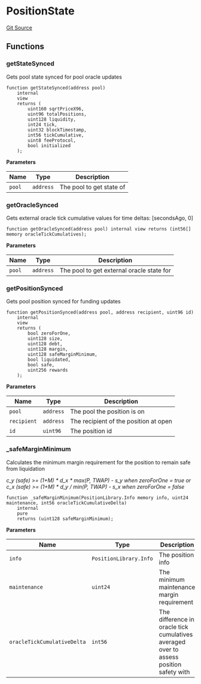 # PositionState
[Git Source](https://github.com/MarginalProtocol/v1-periphery/blob/252206c9465648eefefe7b978f4e865682332b87/contracts/base/PositionState.sol)


## Functions
### getStateSynced

Gets pool state synced for pool oracle updates


```solidity
function getStateSynced(address pool)
    internal
    view
    returns (
        uint160 sqrtPriceX96,
        uint96 totalPositions,
        uint128 liquidity,
        int24 tick,
        uint32 blockTimestamp,
        int56 tickCumulative,
        uint8 feeProtocol,
        bool initialized
    );
```
**Parameters**

|Name|Type|Description|
|----|----|-----------|
|`pool`|`address`|The pool to get state of|


### getOracleSynced

Gets external oracle tick cumulative values for time deltas: [secondsAgo, 0]


```solidity
function getOracleSynced(address pool) internal view returns (int56[] memory oracleTickCumulatives);
```
**Parameters**

|Name|Type|Description|
|----|----|-----------|
|`pool`|`address`|The pool to get external oracle state for|


### getPositionSynced

Gets pool position synced for funding updates


```solidity
function getPositionSynced(address pool, address recipient, uint96 id)
    internal
    view
    returns (
        bool zeroForOne,
        uint128 size,
        uint128 debt,
        uint128 margin,
        uint128 safeMarginMinimum,
        bool liquidated,
        bool safe,
        uint256 rewards
    );
```
**Parameters**

|Name|Type|Description|
|----|----|-----------|
|`pool`|`address`|The pool the position is on|
|`recipient`|`address`|The recipient of the position at open|
|`id`|`uint96`|The position id|


### _safeMarginMinimum

Calculates the minimum margin requirement for the position to remain safe from liquidation

*c_y (safe) >= (1+M) * d_x * max(P, TWAP) - s_y when zeroForOne = true
or c_x (safe) >= (1+M) * d_y / min(P, TWAP) - s_x when zeroForOne = false*


```solidity
function _safeMarginMinimum(PositionLibrary.Info memory info, uint24 maintenance, int56 oracleTickCumulativeDelta)
    internal
    pure
    returns (uint128 safeMarginMinimum);
```
**Parameters**

|Name|Type|Description|
|----|----|-----------|
|`info`|`PositionLibrary.Info`|The position info|
|`maintenance`|`uint24`|The minimum maintenance margin requirement|
|`oracleTickCumulativeDelta`|`int56`|The difference in oracle tick cumulatives averaged over to assess position safety with|


